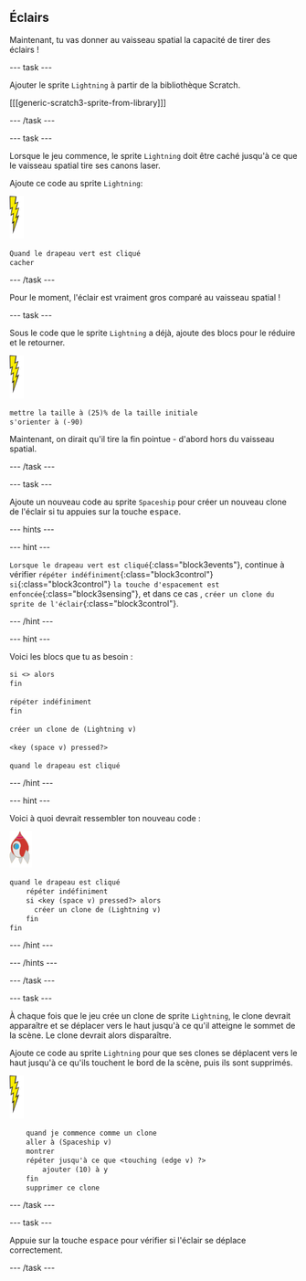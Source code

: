 ## Éclairs

Maintenant, tu vas donner au vaisseau spatial la capacité de tirer des éclairs !

\--- task \---

Ajouter le sprite `Lightning` à partir de la bibliothèque Scratch.

[[[generic-scratch3-sprite-from-library]]]

\--- /task \---

\--- task \---

Lorsque le jeu commence, le sprite `Lightning` doit être caché jusqu'à ce que le vaisseau spatial tire ses canons laser.

Ajoute ce code au sprite `Lightning`:

![sprite éclair](images/lightning-sprite.png)

```blocks3
Quand le drapeau vert est cliqué
cacher

```

\--- /task \---

Pour le moment, l'éclair est vraiment gros comparé au vaisseau spatial !

\--- task \---

Sous le code que le sprite `Lightning` a déjà, ajoute des blocs pour le réduire et le retourner.

![sprite éclair](images/lightning-sprite.png)

```blocks3
mettre la taille à (25)% de la taille initiale
s'orienter à (-90)
```

Maintenant, on dirait qu'il tire la fin pointue - d'abord hors du vaisseau spatial.

\--- /task \---

\--- task \---

Ajoute un nouveau code au sprite `Spaceship` pour créer un nouveau clone de l'éclair si tu appuies sur la touche <kbd>espace</kbd>.

\--- hints \---

\--- hint \---

`Lorsque le drapeau vert est cliqué`{:class="block3events"}, continue à vérifier `répéter indéfiniment`{:class="block3control"} `si`{:class="block3control"} `la touche d'espacement est enfoncée`{:class="block3sensing"}, et dans ce cas , `créer un clone du sprite de l'éclair`{:class="block3control"}.

\--- /hint \---

\--- hint \---

Voici les blocs que tu as besoin :

```blocks3
si <> alors
fin

répéter indéfiniment
fin

créer un clone de (Lightning v)

<key (space v) pressed?>

quand le drapeau est cliqué
```

\--- /hint \---

\--- hint \---

Voici à quoi devrait ressembler ton nouveau code :

![sprite de roquette](images/rocket-sprite.png)

```blocks3
quand le drapeau est cliqué
    répéter indéfiniment
    si <key (space v) pressed?> alors
      créer un clone de (Lightning v)
    fin 
fin
```

\--- /hint \---

\--- /hints \---

\--- /task \---

\--- task \---

À chaque fois que le jeu crée un clone de sprite `Lightning`, le clone devrait apparaître et se déplacer vers le haut jusqu'à ce qu'il atteigne le sommet de la scène. Le clone devrait alors disparaître.

Ajoute ce code au sprite `Lightning` pour que ses clones se déplacent vers le haut jusqu'à ce qu'ils touchent le bord de la scène, puis ils sont supprimés.

![sprite éclair](images/lightning-sprite.png)

```blocks3
    quand je commence comme un clone
    aller à (Spaceship v)
    montrer
    répéter jusqu'à ce que <touching (edge v) ?>
        ajouter (10) à y
    fin
    supprimer ce clone
```

\--- /task \---

\--- task \---

Appuie sur la touche <kbd>espace</kbd> pour vérifier si l'éclair se déplace correctement.

\--- /task \---